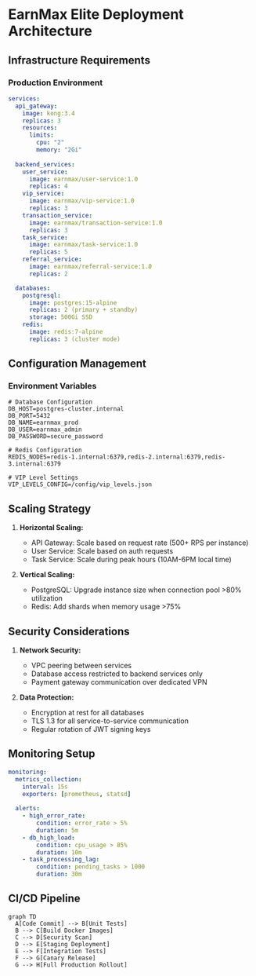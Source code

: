 # EarnMax Elite Deployment Architecture

## Infrastructure Requirements

### Production Environment
```yaml
services:
  api_gateway:
    image: kong:3.4
    replicas: 3
    resources:
      limits:
        cpu: "2"
        memory: "2Gi"
    
  backend_services:
    user_service:
      image: earnmax/user-service:1.0
      replicas: 4
    vip_service:
      image: earnmax/vip-service:1.0
      replicas: 3
    transaction_service:
      image: earnmax/transaction-service:1.0
      replicas: 3
    task_service:
      image: earnmax/task-service:1.0
      replicas: 5
    referral_service:
      image: earnmax/referral-service:1.0
      replicas: 2

  databases:
    postgresql:
      image: postgres:15-alpine
      replicas: 2 (primary + standby)
      storage: 500Gi SSD
    redis:
      image: redis:7-alpine
      replicas: 3 (cluster mode)
```

## Configuration Management

### Environment Variables
```env
# Database Configuration
DB_HOST=postgres-cluster.internal
DB_PORT=5432
DB_NAME=earnmax_prod
DB_USER=earnmax_admin
DB_PASSWORD=secure_password

# Redis Configuration
REDIS_NODES=redis-1.internal:6379,redis-2.internal:6379,redis-3.internal:6379

# VIP Level Settings
VIP_LEVELS_CONFIG=/config/vip_levels.json
```

## Scaling Strategy

1. **Horizontal Scaling:**
   - API Gateway: Scale based on request rate (500+ RPS per instance)
   - User Service: Scale based on auth requests
   - Task Service: Scale during peak hours (10AM-6PM local time)

2. **Vertical Scaling:**
   - PostgreSQL: Upgrade instance size when connection pool >80% utilization
   - Redis: Add shards when memory usage >75%

## Security Considerations

1. **Network Security:**
   - VPC peering between services
   - Database access restricted to backend services only
   - Payment gateway communication over dedicated VPN

2. **Data Protection:**
   - Encryption at rest for all databases
   - TLS 1.3 for all service-to-service communication
   - Regular rotation of JWT signing keys

## Monitoring Setup

```yaml
monitoring:
  metrics_collection:
    interval: 15s
    exporters: [prometheus, statsd]
  
  alerts:
    - high_error_rate: 
        condition: error_rate > 5%
        duration: 5m
    - db_high_load:
        condition: cpu_usage > 85%
        duration: 10m
    - task_processing_lag:
        condition: pending_tasks > 1000
        duration: 30m
```

## CI/CD Pipeline

```mermaid
graph TD
  A[Code Commit] --> B[Unit Tests]
  B --> C[Build Docker Images]
  C --> D[Security Scan]
  D --> E[Staging Deployment]
  E --> F[Integration Tests]
  F --> G[Canary Release]
  G --> H[Full Production Rollout]
```